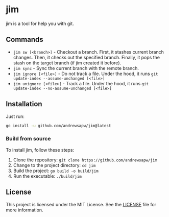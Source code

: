 # jim

jim is a tool for help you with git.

## Commands

- `jim sw [<branch>]` - Checkout a branch. First, it stashes current branch changes. Then, it checks out the specified branch. Finally, it pops the stash on the target branch (if jim created it before).
- `jim sync` - Sync the current branch with the remote branch.
- `jim ignore [<file>]` - Do not track a file. Under the hood, it runs `git update-index --assume-unchanged [<file>]`
- `jim unignore [<file>]` - Track a file. Under the hood, it runs `git update-index --no-assume-unchanged [<file>]`


## Installation

Just run:

```bash
go install -u github.com/andrewsapw/jim@latest
```

### Build from source

To install jim, follow these steps:

1. Clone the repository: `git clone https://github.com/andrewsapw/jim`
2. Change to the project directory: `cd jim`
3. Build the project: `go build -o build/jim`
4. Run the executable: `./build/jim`


## License

This project is licensed under the MIT License. See the [LICENSE](LICENSE) file for more information.

